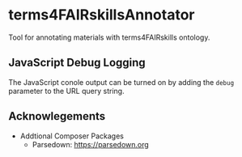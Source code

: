 # terms4FAIRskillsAnnotator
Tool for annotating materials with terms4FAIRskills ontology.


## JavaScript Debug Logging
The JavaScript conole output can be turned on by adding the `debug` parameter to the URL query string.


## Acknowlegements
 - Addtional Composer Packages
    - Parsedown: https://parsedown.org
